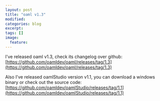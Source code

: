```yaml
---
layout: post
title: "oaml v1.3"
modified:
categories: blog
excerpt:
tags: []
image:
  feature:
---
```


I've released oaml v1.3, check its changelog over github: [https://github.com/oamldev/oaml/releases/tag/1.3](https://github.com/oamldev/oaml/releases/tag/1.3)

Also I've released oamlStudio version v1.1, you can download a windows binary or check out the source code: [https://github.com/oamldev/oamlStudio/releases/tag/1.1](https://github.com/oamldev/oamlStudio/releases/tag/1.1)